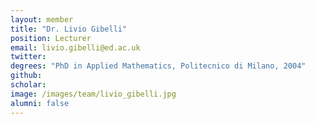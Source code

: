 ```yaml
---
layout: member
title: "Dr. Livio Gibelli"
position: Lecturer
email: livio.gibelli@ed.ac.uk
twitter: 
degrees: "PhD in Applied Mathematics, Politecnico di Milano, 2004"
github: 
scholar: 
image: /images/team/livio_gibelli.jpg
alumni: false
---
```

